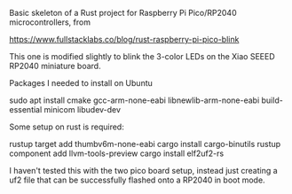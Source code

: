 Basic skeleton of a Rust project for Raspberry Pi Pico/RP2040
microcontrollers, from

https://www.fullstacklabs.co/blog/rust-raspberry-pi-pico-blink

This one is modified slightly to blink the 3-color LEDs on the Xiao
SEEED RP2040 miniature board.


Packages I needed to install on Ubuntu

sudo apt install cmake gcc-arm-none-eabi libnewlib-arm-none-eabi build-essential minicom libudev-dev


Some setup on rust is required:

rustup target add thumbv6m-none-eabi
cargo install cargo-binutils
rustup component add llvm-tools-preview
cargo install elf2uf2-rs


I haven't tested this with the two pico board setup, instead just
creating a uf2 file that can be successfully flashed onto a RP2040 in
boot mode.
